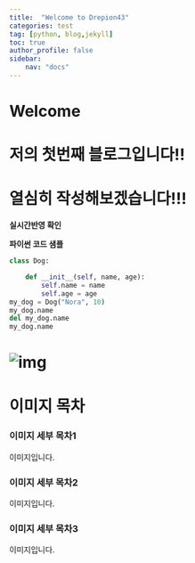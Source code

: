 ```yaml
---
title:  "Welcome to Drepion43"
categories: test
tag: [python, blog,jekyll]
toc: true
author_profile: false
sidebar:
    nav: "docs"
---
```


# Welcome

# 저의 첫번째 블로그입니다!!

# 열심히 작성해보겠습니다!!!





**실시간반영 확인**

**파이썬 코드 샘플**


```python
class Dog:

    def __init__(self, name, age):
        self.name = name
        self.age = age
my_dog = Dog("Nora", 10)
my_dog.name
del my_dog.name
my_dog.name

```

# ![img](../images/2022-06-27-first/img.jpg)



# 이미지 목차

### 이미지 세부 목차1

이미지입니다.

### 이미지 세부 목차2

이미지입니다.

### 이미지 세부 목차3

이미지입니다.
